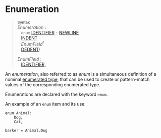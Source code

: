 # Enumeration

> **<sup>Syntax</sup>**\
> _Enumeration_ :\
> &nbsp;&nbsp; `enum` [IDENTIFIER] `:` [NEWLINE]\
> &nbsp;&nbsp; [INDENT]\
> &nbsp;&nbsp; _EnumField_<sup>\*</sup>\
> &nbsp;&nbsp; [DEDENT]\
>
> _EnumField_ :\
> &nbsp;&nbsp; [IDENTIFIER]`,`

An *enumeration*, also referred to as *enum* is a simultaneous definition of a
nominal [enumerated type], that can be used to create or pattern-match values of the corresponding enumerated type.

Enumerations are declared with the keyword `enum`.

An example of an `enum` item and its use:

```
enum Animal:
    Dog,
    Cat,

barker = Animal.Dog
```

[NEWLINE]: tokens.md#newline
[INDENT]: tokens.md#indent
[DEDENT]: tokens.md#dedent
[IDENTIFIER]: identifiers.md
[_Type_]: types.md
[enumerated type]:enumerated_types.md